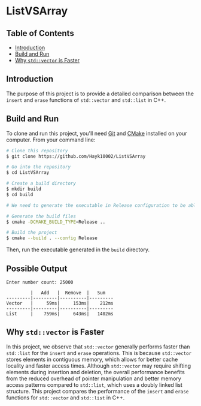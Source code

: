 # ListVSArray

## Table of Contents
- [Introduction](#introduction)
- [Build and Run](#build-and-run)
- [Why `std::vector` is Faster](#why-stdvector-is-faster)

## Introduction
The purpose of this project is to provide a detailed comparison between the `insert` and `erase` functions of `std::vector` and `std::list` in C++.

## Build and Run
To clone and run this project, you'll need [Git](https://git-scm.com) and [CMake](https://cmake.org/) installed on your computer. From your command line:

```bash
# Clone this repository
$ git clone https://github.com/Hayk10002/ListVSArray

# Go into the repository
$ cd ListVSArray

# Create a build directory
$ mkdir build
$ cd build

# We need to generate the executable in Release configuration to be able to observe the time difference between std::list and std::vector

# Generate the build files
$ cmake -DCMAKE_BUILD_TYPE=Release ..

# Build the project
$ cmake --build . --config Release
```

Then, run the executable generated in the `build` directory.

## Possible Output

```
Enter number count: 25000 

         |   Add   |  Remove  |   Sum   
---------|---------|----------|---------
Vector   |     59ms|     153ms|    212ms
---------|---------|----------|---------
List     |    759ms|     643ms|   1402ms
```

## Why `std::vector` is Faster
In this project, we observe that `std::vector` generally performs faster than `std::list` for the `insert` and `erase` operations. This is because `std::vector` stores elements in contiguous memory, which allows for better cache locality and faster access times. Although `std::vector` may require shifting elements during insertion and deletion, the overall performance benefits from the reduced overhead of pointer manipulation and better memory access patterns compared to `std::list`, which uses a doubly linked list structure.
This project compares the performance of the `insert` and `erase` functions for `std::vector` and `std::list` in C++.

